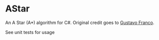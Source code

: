 AStar
=====

An A Star (A*) algorithm for C#. Original credit goes to [Gustavo Franco](http://www.codeguru.com/csharp/csharp/cs_misc/designtechniques/article.php/c12527/AStar-A-Implementation-in-C-Path-Finding-PathFinder.htm).

See unit tests for usage
